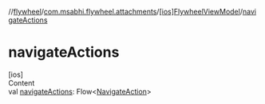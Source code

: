 //[flywheel](../../../index.md)/[com.msabhi.flywheel.attachments](../index.md)/[[ios]FlywheelViewModel](index.md)/[navigateActions](navigate-actions.md)



# navigateActions  
[ios]  
Content  
val [navigateActions](navigate-actions.md): Flow<[NavigateAction](../../com.msabhi.flywheel/-navigate-action/index.md)>  



